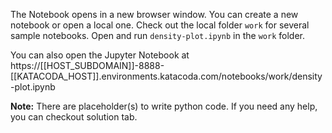 The Notebook opens in a new browser window. You can create a new notebook or open a local one. Check out the local folder `work` for several sample notebooks. Open and run `density-plot.ipynb` in the `work` folder.

You can also open the Jupyter Notebook at https://[[HOST_SUBDOMAIN]]-8888-[[KATACODA_HOST]].environments.katacoda.com/notebooks/work/density-plot.ipynb

**Note:**
There are placeholder(s) to write python code. If you need any help, you can checkout solution tab.